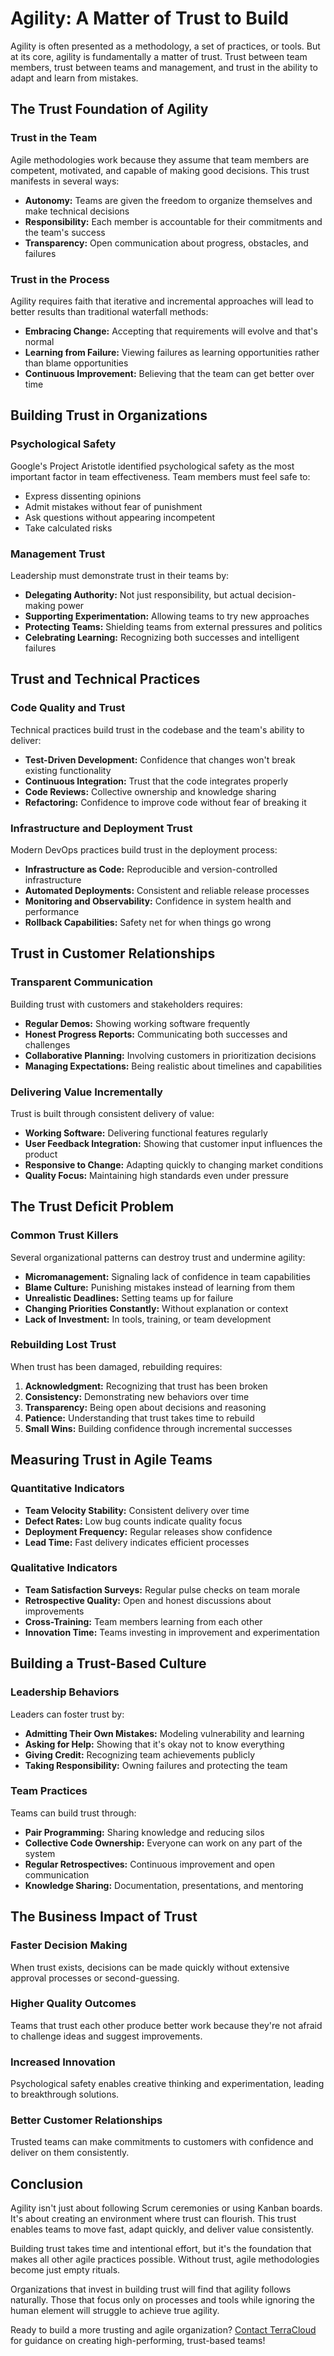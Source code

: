 # Agility: A Matter of Trust to Build

Agility is often presented as a methodology, a set of practices, or tools. But at its core, agility is fundamentally a matter of trust. Trust between team members, trust between teams and management, and trust in the ability to adapt and learn from mistakes.

## The Trust Foundation of Agility

### Trust in the Team
Agile methodologies work because they assume that team members are competent, motivated, and capable of making good decisions. This trust manifests in several ways:

- **Autonomy:** Teams are given the freedom to organize themselves and make technical decisions
- **Responsibility:** Each member is accountable for their commitments and the team's success
- **Transparency:** Open communication about progress, obstacles, and failures

### Trust in the Process
Agility requires faith that iterative and incremental approaches will lead to better results than traditional waterfall methods:

- **Embracing Change:** Accepting that requirements will evolve and that's normal
- **Learning from Failure:** Viewing failures as learning opportunities rather than blame opportunities
- **Continuous Improvement:** Believing that the team can get better over time

## Building Trust in Organizations

### Psychological Safety
Google's Project Aristotle identified psychological safety as the most important factor in team effectiveness. Team members must feel safe to:

- Express dissenting opinions
- Admit mistakes without fear of punishment
- Ask questions without appearing incompetent
- Take calculated risks

### Management Trust
Leadership must demonstrate trust in their teams by:

- **Delegating Authority:** Not just responsibility, but actual decision-making power
- **Supporting Experimentation:** Allowing teams to try new approaches
- **Protecting Teams:** Shielding teams from external pressures and politics
- **Celebrating Learning:** Recognizing both successes and intelligent failures

## Trust and Technical Practices

### Code Quality and Trust
Technical practices build trust in the codebase and the team's ability to deliver:

- **Test-Driven Development:** Confidence that changes won't break existing functionality
- **Continuous Integration:** Trust that the code integrates properly
- **Code Reviews:** Collective ownership and knowledge sharing
- **Refactoring:** Confidence to improve code without fear of breaking it

### Infrastructure and Deployment Trust
Modern DevOps practices build trust in the deployment process:

- **Infrastructure as Code:** Reproducible and version-controlled infrastructure
- **Automated Deployments:** Consistent and reliable release processes
- **Monitoring and Observability:** Confidence in system health and performance
- **Rollback Capabilities:** Safety net for when things go wrong

## Trust in Customer Relationships

### Transparent Communication
Building trust with customers and stakeholders requires:

- **Regular Demos:** Showing working software frequently
- **Honest Progress Reports:** Communicating both successes and challenges
- **Collaborative Planning:** Involving customers in prioritization decisions
- **Managing Expectations:** Being realistic about timelines and capabilities

### Delivering Value Incrementally
Trust is built through consistent delivery of value:

- **Working Software:** Delivering functional features regularly
- **User Feedback Integration:** Showing that customer input influences the product
- **Responsive to Change:** Adapting quickly to changing market conditions
- **Quality Focus:** Maintaining high standards even under pressure

## The Trust Deficit Problem

### Common Trust Killers
Several organizational patterns can destroy trust and undermine agility:

- **Micromanagement:** Signaling lack of confidence in team capabilities
- **Blame Culture:** Punishing mistakes instead of learning from them
- **Unrealistic Deadlines:** Setting teams up for failure
- **Changing Priorities Constantly:** Without explanation or context
- **Lack of Investment:** In tools, training, or team development

### Rebuilding Lost Trust
When trust has been damaged, rebuilding requires:

1. **Acknowledgment:** Recognizing that trust has been broken
2. **Consistency:** Demonstrating new behaviors over time
3. **Transparency:** Being open about decisions and reasoning
4. **Patience:** Understanding that trust takes time to rebuild
5. **Small Wins:** Building confidence through incremental successes

## Measuring Trust in Agile Teams

### Quantitative Indicators
- **Team Velocity Stability:** Consistent delivery over time
- **Defect Rates:** Low bug counts indicate quality focus
- **Deployment Frequency:** Regular releases show confidence
- **Lead Time:** Fast delivery indicates efficient processes

### Qualitative Indicators
- **Team Satisfaction Surveys:** Regular pulse checks on team morale
- **Retrospective Quality:** Open and honest discussions about improvements
- **Cross-Training:** Team members learning from each other
- **Innovation Time:** Teams investing in improvement and experimentation

## Building a Trust-Based Culture

### Leadership Behaviors
Leaders can foster trust by:

- **Admitting Their Own Mistakes:** Modeling vulnerability and learning
- **Asking for Help:** Showing that it's okay not to know everything
- **Giving Credit:** Recognizing team achievements publicly
- **Taking Responsibility:** Owning failures and protecting the team

### Team Practices
Teams can build trust through:

- **Pair Programming:** Sharing knowledge and reducing silos
- **Collective Code Ownership:** Everyone can work on any part of the system
- **Regular Retrospectives:** Continuous improvement and open communication
- **Knowledge Sharing:** Documentation, presentations, and mentoring

## The Business Impact of Trust

### Faster Decision Making
When trust exists, decisions can be made quickly without extensive approval processes or second-guessing.

### Higher Quality Outcomes
Teams that trust each other produce better work because they're not afraid to challenge ideas and suggest improvements.

### Increased Innovation
Psychological safety enables creative thinking and experimentation, leading to breakthrough solutions.

### Better Customer Relationships
Trusted teams can make commitments to customers with confidence and deliver on them consistently.

## Conclusion

Agility isn't just about following Scrum ceremonies or using Kanban boards. It's about creating an environment where trust can flourish. This trust enables teams to move fast, adapt quickly, and deliver value consistently.

Building trust takes time and intentional effort, but it's the foundation that makes all other agile practices possible. Without trust, agile methodologies become just empty rituals.

Organizations that invest in building trust will find that agility follows naturally. Those that focus only on processes and tools while ignoring the human element will struggle to achieve true agility.

Ready to build a more trusting and agile organization? [Contact TerraCloud](../../../../../index.html) for guidance on creating high-performing, trust-based teams!
